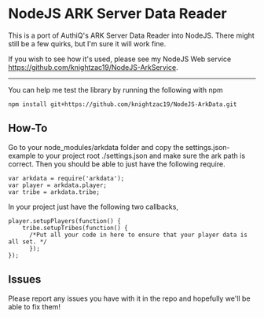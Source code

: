 # NodeJS ARK Server Data Reader

This is a port of AuthiQ's ARK Server Data Reader into NodeJS. There might still be a few quirks, but I'm sure it will work fine.

If you wish to see how it's used, please see my NodeJS Web service https://github.com/knightzac19/NodeJS-ArkService.

----

You can help me test the library by running the following with npm

```npm install git+https://github.com/knightzac19/NodeJS-ArkData.git```

## How-To

Go to your node_modules/arkdata folder and copy the settings.json-example to your project root ./settings.json and make sure the ark path is correct.
Then you should be able to just have the following require.

```
var arkdata = require('arkdata');
var player = arkdata.player;
var tribe = arkdata.tribe;
```

In your project just have the following two callbacks,

```
player.setupPlayers(function() {  
    tribe.setupTribes(function() {
      /*Put all your code in here to ensure that your player data is all set. */
      });
});
```

## Issues

Please report any issues you have with it in the repo and hopefully we'll be able to fix them!
